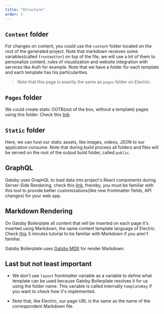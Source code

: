 ```yaml
---
title: "Structure"
order: 3
---
```


## `Content` folder
For changes on content, you could use the `content` folder located on the root of the generated project. Note that markdown receives some variables(called `frontmatter`) on top of the file, we will use a lot of them to personalize content, rules of visualization and website integration with services like Auth for example.
Note that we have a folder for each template and each template has his particularities.

>Note that this page is exactly the same as `pages` folder on Electric.

## `Pages` folder
We could create static OOTB(out of the box, without a template) pages using this folder. Check this [link](https://www.gatsbyjs.org/docs/creating-and-modifying-pages/).

## `Static` folder
Here, we can host our static assets, like images, videos, JSON to our application consume. Note that during build process all folders and files will be served on the root of the output build folder, called `public`.

## GraphQL
Gatsby uses GraphQL to load data into project's React components during Server-Side Rendering, check this [link](https://www.gatsbyjs.org/docs/querying-with-graphql/), thereby, you must be familiar with this tool to provide better customizations(like new frontmatter fields, API changes) for your web app.

## Markdown Rendering
On Gatsby Boilerplate all content that will be inserted on each page it's inserted using Markdown, the same content template language of Electric. Check [this](https://guides.github.com/features/mastering-markdown/) 3 minutes tutorial to be familiar with Markdown if you aren't familiar.

Gatsby Boilerplate uses [Gatsby MDX](https://github.com/ChristopherBiscardi/gatsby-mdx) for render Markdown.

## Last but not least important
- We don't use `layout` frontmatter variable as a variable to define what template can be used because Gatsby Boilerplate resolves it for us using the folder name. This variable is called internally `templateKey` if you want to check how it's implemented.

- Note that, like Electric, our page URL is the same as the name of the correspondent Markdown file.
